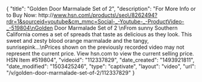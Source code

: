 {
    "title": "Golden Door Marmalade Set of 2",
    "description": "For More Info or to Buy Now: http:\/\/www.hsn.com\/products\/seo\/8262494?rdr=1&sourceid=youtube&cm_mmc=Social-_-Youtube-_-ProductVideo-_-519804\nGolden Door Marmalade Set of 2 \nFrom sunny Southern California comes a set of spreads that taste as delicious as they look. This sweet and zesty blood orange marmalade and the tangy, sunrisepink...\nPrices shown on the previously recorded video may not represent the current price.  View hsn.com to view the current selling price. HSN Item #519804",
    "videoid": "112337829",
    "date_created": "1493921811",
    "date_modified": "1503425246",
    "type": "captivate",
    "layout": "video",
    "url": "\/v\/golden-door-marmalade-set-of-2\/112337829"
}